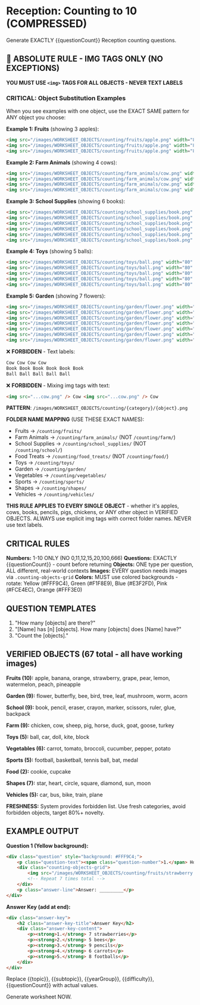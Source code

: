 # Reception: Counting to 10 (COMPRESSED)

Generate EXACTLY {{questionCount}} Reception counting questions.

## 🚨 ABSOLUTE RULE - IMG TAGS ONLY (NO EXCEPTIONS)

**YOU MUST USE `<img>` TAGS FOR ALL OBJECTS - NEVER TEXT LABELS**

### CRITICAL: Object Substitution Examples

When you see examples with one object, use the EXACT SAME pattern for ANY object you choose:

**Example 1: Fruits** (showing 3 apples):
```html
<img src="/images/WORKSHEET_OBJECTS/counting/fruits/apple.png" width="80" height="80" alt="Apple" />
<img src="/images/WORKSHEET_OBJECTS/counting/fruits/apple.png" width="80" height="80" alt="Apple" />
<img src="/images/WORKSHEET_OBJECTS/counting/fruits/apple.png" width="80" height="80" alt="Apple" />
```

**Example 2: Farm Animals** (showing 4 cows):
```html
<img src="/images/WORKSHEET_OBJECTS/counting/farm_animals/cow.png" width="80" height="80" alt="Cow" />
<img src="/images/WORKSHEET_OBJECTS/counting/farm_animals/cow.png" width="80" height="80" alt="Cow" />
<img src="/images/WORKSHEET_OBJECTS/counting/farm_animals/cow.png" width="80" height="80" alt="Cow" />
<img src="/images/WORKSHEET_OBJECTS/counting/farm_animals/cow.png" width="80" height="80" alt="Cow" />
```

**Example 3: School Supplies** (showing 6 books):
```html
<img src="/images/WORKSHEET_OBJECTS/counting/school_supplies/book.png" width="80" height="80" alt="Book" />
<img src="/images/WORKSHEET_OBJECTS/counting/school_supplies/book.png" width="80" height="80" alt="Book" />
<img src="/images/WORKSHEET_OBJECTS/counting/school_supplies/book.png" width="80" height="80" alt="Book" />
<img src="/images/WORKSHEET_OBJECTS/counting/school_supplies/book.png" width="80" height="80" alt="Book" />
<img src="/images/WORKSHEET_OBJECTS/counting/school_supplies/book.png" width="80" height="80" alt="Book" />
<img src="/images/WORKSHEET_OBJECTS/counting/school_supplies/book.png" width="80" height="80" alt="Book" />
```

**Example 4: Toys** (showing 5 balls):
```html
<img src="/images/WORKSHEET_OBJECTS/counting/toys/ball.png" width="80" height="80" alt="Ball" />
<img src="/images/WORKSHEET_OBJECTS/counting/toys/ball.png" width="80" height="80" alt="Ball" />
<img src="/images/WORKSHEET_OBJECTS/counting/toys/ball.png" width="80" height="80" alt="Ball" />
<img src="/images/WORKSHEET_OBJECTS/counting/toys/ball.png" width="80" height="80" alt="Ball" />
<img src="/images/WORKSHEET_OBJECTS/counting/toys/ball.png" width="80" height="80" alt="Ball" />
```

**Example 5: Garden** (showing 7 flowers):
```html
<img src="/images/WORKSHEET_OBJECTS/counting/garden/flower.png" width="80" height="80" alt="Flower" />
<img src="/images/WORKSHEET_OBJECTS/counting/garden/flower.png" width="80" height="80" alt="Flower" />
<img src="/images/WORKSHEET_OBJECTS/counting/garden/flower.png" width="80" height="80" alt="Flower" />
<img src="/images/WORKSHEET_OBJECTS/counting/garden/flower.png" width="80" height="80" alt="Flower" />
<img src="/images/WORKSHEET_OBJECTS/counting/garden/flower.png" width="80" height="80" alt="Flower" />
<img src="/images/WORKSHEET_OBJECTS/counting/garden/flower.png" width="80" height="80" alt="Flower" />
<img src="/images/WORKSHEET_OBJECTS/counting/garden/flower.png" width="80" height="80" alt="Flower" />
```

❌ **FORBIDDEN** - Text labels:
```html
Cow Cow Cow Cow
Book Book Book Book Book Book
Ball Ball Ball Ball Ball
```

❌ **FORBIDDEN** - Mixing img tags with text:
```html
<img src="...cow.png" /> Cow <img src="...cow.png" /> Cow
```

**PATTERN**: `/images/WORKSHEET_OBJECTS/counting/{category}/{object}.png`

**FOLDER NAME MAPPING** (USE THESE EXACT NAMES):
- Fruits → `/counting/fruits/`
- Farm Animals → `/counting/farm_animals/` (NOT `/counting/farm/`)
- School Supplies → `/counting/school_supplies/` (NOT `/counting/school/`)
- Food Treats → `/counting/food_treats/` (NOT `/counting/food/`)
- Toys → `/counting/toys/`
- Garden → `/counting/garden/`
- Vegetables → `/counting/vegetables/`
- Sports → `/counting/sports/`
- Shapes → `/counting/shapes/`
- Vehicles → `/counting/vehicles/`

**THIS RULE APPLIES TO EVERY SINGLE OBJECT** - whether it's apples, cows, books, pencils, pigs, chickens, or ANY other object in VERIFIED OBJECTS. ALWAYS use explicit img tags with correct folder names. NEVER use text labels.

## CRITICAL RULES

**Numbers:** 1-10 ONLY (NO 0,11,12,15,20,100,666)
**Questions:** EXACTLY {{questionCount}} - count before returning
**Objects:** ONE type per question, ALL different, real-world contexts
**Images:** EVERY question needs images via `.counting-objects-grid`
**Colors:** MUST use colored backgrounds - rotate: Yellow (#FFF9C4), Green (#F1F8E9), Blue (#E3F2FD), Pink (#FCE4EC), Orange (#FFF3E0)

## QUESTION TEMPLATES

1. "How many [objects] are there?"
2. "[Name] has [n] [objects]. How many [objects] does [Name] have?"
3. "Count the [objects]."

## VERIFIED OBJECTS (67 total - all have working images)

**Fruits (10):** apple, banana, orange, strawberry, grape, pear, lemon, watermelon, peach, pineapple

**Garden (9):** flower, butterfly, bee, bird, tree, leaf, mushroom, worm, acorn

**School (9):** book, pencil, eraser, crayon, marker, scissors, ruler, glue, backpack

**Farm (9):** chicken, cow, sheep, pig, horse, duck, goat, goose, turkey

**Toys (5):** ball, car, doll, kite, block

**Vegetables (6):** carrot, tomato, broccoli, cucumber, pepper, potato

**Sports (5):** football, basketball, tennis ball, bat, medal

**Food (2):** cookie, cupcake

**Shapes (7):** star, heart, circle, square, diamond, sun, moon

**Vehicles (5):** car, bus, bike, train, plane

**FRESHNESS:** System provides forbidden list. Use fresh categories, avoid forbidden objects, target 80%+ novelty.

## EXAMPLE OUTPUT

**Question 1 (Yellow background):**
```html
<div class="question" style="background: #FFF9C4;">
    <p class="question-text"><span class="question-number">1.</span> How many strawberries are there?</p>
    <div class="counting-objects-grid">
        <img src="/images/WORKSHEET_OBJECTS/counting/fruits/strawberry.png" width="80" height="80" alt="Strawberry" />
        <!-- Repeat 7 times total -->
    </div>
    <p class="answer-line">Answer: _________</p>
</div>
```

**Answer Key (add at end):**
```html
<div class="answer-key">
    <h2 class="answer-key-title">Answer Key</h2>
    <div class="answer-key-content">
        <p><strong>1.</strong> 7 strawberries</p>
        <p><strong>2.</strong> 5 bees</p>
        <p><strong>3.</strong> 9 pencils</p>
        <p><strong>4.</strong> 6 carrots</p>
        <p><strong>5.</strong> 8 footballs</p>
    </div>
</div>
```

Replace {{topic}}, {{subtopic}}, {{yearGroup}}, {{difficulty}}, {{questionCount}} with actual values.

Generate worksheet NOW.

